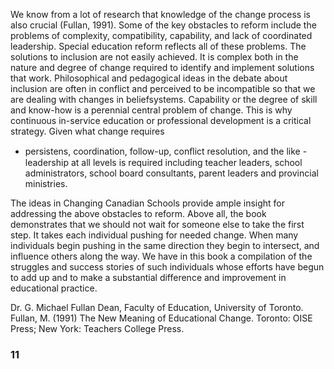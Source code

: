 We know from a lot of research that knowledge of the change process is also
crucial (Fullan, 1991).
Some of the key obstacles to reform include the problems
of complexity, compatibility, capability, and lack of coordinated
leadership. Special education reform reflects all of these
problems. The solutions to inclusion are not easily achieved. It
is complex both in the nature and degree of change required to
identify and implement solutions that work. Philosophical and
pedagogical ideas in the debate about inclusion are often in
conflict and perceived to be incompatible so that we are dealing
with changes in beliefsystems. Capability or the degree of skill
and know-how is a perennial central problem of change.
This is why continuous in-service education or professional
development is a critical strategy. Given what change requires
- persistens, coordination, follow-up, conﬂict resolution, and
the like - leadership at all levels is required including teacher
leaders, school administrators, school board consultants, parent
leaders and provincial ministries.

The ideas in Changing Canadian Schools provide ample
insight for addressing the above obstacles to reform. Above
all, the book demonstrates that we should not wait for someone
else to take the first step. It takes each individual pushing for
needed change. When many individuals begin pushing in the
same direction they begin to intersect, and influence others
along the way. We have in this book a compilation of the
struggles and success stories of such individuals whose efforts
have begun to add up and to make a substantial difference and
improvement in educational practice.

Dr. G. Michael Fullan
Dean, Faculty of Education, University of Toronto.
Fullan, M. (1991) The New Meaning of Educational Change.
Toronto: OISE Press; New York: Teachers College Press.

### 11 ###
